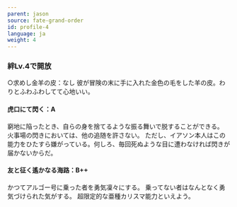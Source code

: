 ```yaml
---
parent: jason
source: fate-grand-order
id: profile-4
language: ja
weight: 4
---
```


### 絆Lv.4で開放

○求めし金羊の皮：なし
彼が冒険の末に手に入れた金色の毛をした羊の皮。わりとふわふわしてて心地いい。

#### 虎口にて閃く：A

窮地に陥ったとき、自らの身を捨てるような振る舞いで脱することができる。
火事場の閃きにおいては、他の追随を許さない。
ただし、イアソン本人はこの能力をひたすら嫌がっている。何しろ、毎回死ぬような目に遭わなければ閃きが届かないからだ。

#### 友と征く遙かなる海路：B++

かつてアルゴー号に乗った者を勇気凜々にする。
乗ってない者はなんとなく勇気づけられた気がする。
超限定的な亜種カリスマ能力といえよう。
